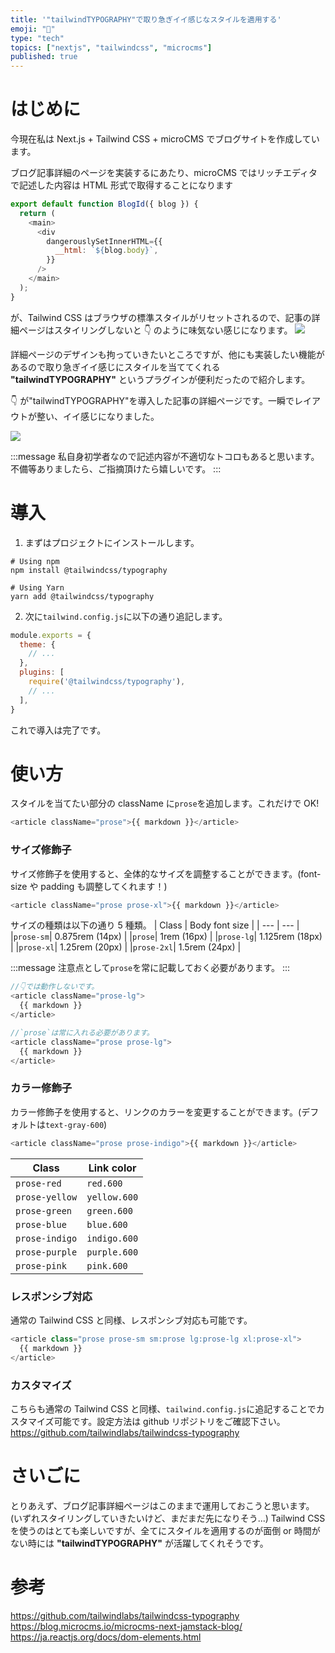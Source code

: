 ```yaml
---
title: '"tailwindTYPOGRAPHY"で取り急ぎイイ感じなスタイルを適用する'
emoji: "💄"
type: "tech"
topics: ["nextjs", "tailwindcss", "microcms"]
published: true
---
```


# はじめに

今現在私は Next.js + Tailwind CSS + microCMS でブログサイトを作成しています。

ブログ記事詳細のページを実装するにあたり、microCMS ではリッチエディタで記述した内容は HTML 形式で取得することになります

```js:pages/blog/[id].js
export default function BlogId({ blog }) {
  return (
    <main>
      <div
        dangerouslySetInnerHTML={{
          __html: `${blog.body}`,
        }}
      />
    </main>
  );
}
```

が、Tailwind CSS はブラウザの標準スタイルがリセットされるので、記事の詳細ページはスタイリングしないと 👇 のように味気ない感じになります。
![](https://storage.googleapis.com/zenn-user-upload/ko4lqnkcti5u9ujo91eo22mcra4p)

詳細ページのデザインも拘っていきたいところですが、他にも実装したい機能があるので取り急ぎイイ感じにスタイルを当ててくれる **"tailwindTYPOGRAPHY"** というプラグインが便利だったので紹介します。

👇 が"tailwindTYPOGRAPHY"を導入した記事の詳細ページです。一瞬でレイアウトが整い、イイ感じになりました。

![](https://storage.googleapis.com/zenn-user-upload/le8pikx2ml4jqf0caa835u3216gi)

:::message
私自身初学者なので記述内容が不適切なトコロもあると思います。
不備等ありましたら、ご指摘頂けたら嬉しいです。
:::

# 導入

1. まずはプロジェクトにインストールします。

```
# Using npm
npm install @tailwindcss/typography

# Using Yarn
yarn add @tailwindcss/typography
```

2. 次に`tailwind.config.js`に以下の通り追記します。

```js:tailwind.config.js
module.exports = {
  theme: {
    // ...
  },
  plugins: [
    require('@tailwindcss/typography'),
    // ...
  ],
}
```

これで導入は完了です。

# 使い方

スタイルを当てたい部分の className に`prose`を追加します。これだけで OK!

```js
<article className="prose">{{ markdown }}</article>
```

### サイズ修飾子

サイズ修飾子を使用すると、全体的なサイズを調整することができます。(font-size や padding も調整してくれます！)

```js
<article className="prose prose-xl">{{ markdown }}</article>
```

サイズの種類は以下の通り 5 種類。
| Class | Body font size |
| --- | --- |
|`prose-sm`| 0.875rem (14px) |
|`prose`| 1rem (16px) |
|`prose-lg`| 1.125rem (18px) |
|`prose-xl`| 1.25rem (20px) |
|`prose-2xl`| 1.5rem (24px) |

:::message
注意点として`prose`を常に記載しておく必要があります。
:::

```js
//👇では動作しないです。
<article className="prose-lg">
  {{ markdown }}
</article>

//`prose`は常に入れる必要があります。
<article className="prose prose-lg">
  {{ markdown }}
</article>
```

### カラー修飾子

カラー修飾子を使用すると、リンクのカラーを変更することができます。(デフォルトは`text-gray-600`)

```js
<article className="prose prose-indigo">{{ markdown }}</article>
```

| Class          | Link color   |
| -------------- | ------------ |
| `prose-red`    | `red.600`    |
| `prose-yellow` | `yellow.600` |
| `prose-green`  | `green.600`  |
| `prose-blue`   | `blue.600`   |
| `prose-indigo` | `indigo.600` |
| `prose-purple` | `purple.600` |
| `prose-pink`   | `pink.600`   |

### レスポンシブ対応

通常の Tailwind CSS と同様、レスポンシブ対応も可能です。

```js
<article class="prose prose-sm sm:prose lg:prose-lg xl:prose-xl">
  {{ markdown }}
</article>
```

### カスタマイズ

こちらも通常の Tailwind CSS と同様、`tailwind.config.js`に追記することでカスタマイズ可能です。設定方法は github リポジトリをご確認下さい。
https://github.com/tailwindlabs/tailwindcss-typography

# さいごに

とりあえず、ブログ記事詳細ページはこのままで運用しておこうと思います。(いずれスタイリングしていきたいけど、まだまだ先になりそう...)
Tailwind CSS を使うのはとても楽しいですが、全てにスタイルを適用するのが面倒 or 時間がない時には **"tailwindTYPOGRAPHY"** が活躍してくれそうです。

# 参考

https://github.com/tailwindlabs/tailwindcss-typography
https://blog.microcms.io/microcms-next-jamstack-blog/
https://ja.reactjs.org/docs/dom-elements.html
